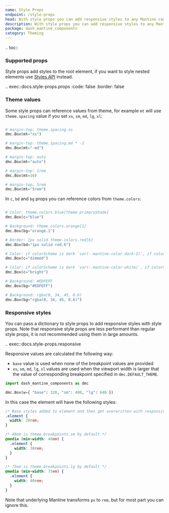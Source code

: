 ```yaml
---
name: Style Props
endpoint: /style-props
head: With style props you can add responsive styles to any Mantine component that supports these props.
description: With style props you can add responsive styles to any Mantine component that supports these props.
package: dash_mantine_components
category: Theming
---
```


.. toc::

### Supported props

Style props add styles to the root element, if you want to style nested elements use [Styles API](/styles-api) instead.

.. exec::docs.style-props.props
    :code: false
    :border: false

### Theme values
Some style props can reference values from theme, for example `mt` will use `theme.spacing` value if you set `xs`, `sm`, `md`, `lg`, `xl`:

```python

# margin-top: theme.spacing.xs
dmc.Box(mt="xs")

# margin-top: theme.spacing.md * -1 
dmc.Box(mt="-md") 

# margin-top: auto 
dmc.Box(mt="auto")

# margin-top: 1rem 
dmc.Box(mt=16)

# margin-top: 5rem 
dmc.Box(mt="5rem") 


```

In `c`, `bd` and `bg` props you can reference colors from `theme.colors`:

```python

# Color: theme.colors.blue[theme.primaryShade]
dmc.Box(c="blue")

# Background: theme.colors.orange[1]
dmc.Box(bg="orange.1")

# Border: 1px solid theme.colors.red[6]
dmc.Box(bd="1px solid red.6")

# Color: if colorScheme is dark `var(--mantine-color-dark-2)`, if colorScheme is light `var(--mantine-color-gray-6)`
dmc.Box(c="dimmed")

# Color: if colorScheme is dark `var(--mantine-color-white)`, if colorScheme is light `var(--mantine-color-black)`
dmc.Box(c="bright")

# Background: #EDFEFF
dmc.Box(bg="#EDFEFF")

# Background: rgba(0, 34, 45, 0.6)
dmc.Box(bg="rgba(0, 34, 45, 0.6)")

```




### Responsive styles

You can pass a dictionary to style props to add responsive styles with style props. 
Note that responsive style props are less performant than regular style props, it is not recommended using them in large amounts.

.. exec::docs.style-props.responsive

Responsive values are calculated the following way:

- `base` value is used when none of the breakpoint values are provided
- `xs`, `sm`, `md`, `lg`, `xl` values are used when the viewport width is larger that the value of corresponding breakpoint specified in `dmc.DEFAULT_THEME`.

```python
import dash_mantine_components as dmc

dmc.Box(w={ "base": 320, "sm": 480, "lg": 640 })
```

In this case the element will have the following styles:

```css
/* Base styles added to element and then get overwritten with responsive values */
.element {
  width: 20rem;
}

/* 48em is theme.breakpoints.sm by default */
@media (min-width: 48em) {
  .element {
    width: 30rem;
  }
}

/* 75em is theme.breakpoints.lg by default */
@media (min-width: 75em) {
  .element {
    width: 40rem;
  }
}
```

Note that underlying Mantine transforms `px` to `rem`, but for most part you can ignore this.
